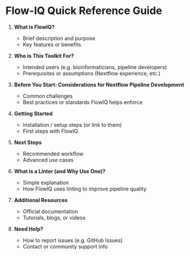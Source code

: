 # Flow-IQ Quick Reference Guide

1. **What is FlowIQ?**

   * Brief description and purpose
   * Key features or benefits

2. **Who is This Toolkit For?**

   * Intended users (e.g. bioinformaticians, pipeline developers)
   * Prerequisites or assumptions (Nextflow experience, etc.)

3. **Before You Start: Considerations for Nextflow Pipeline Development**

   * Common challenges
   * Best practices or standards FlowIQ helps enforce

4. **Getting Started**

   * Installation / setup steps (or link to them)
   * First steps with FlowIQ

5. **Next Steps**

   * Recommended workflow
   * Advanced use cases

6. **What is a Linter (and Why Use One)?**

   * Simple explanation
   * How FlowIQ uses linting to improve pipeline quality

7. **Additional Resources**

   * Official documentation
   * Tutorials, blogs, or videos

8. **Need Help?**

   * How to report issues (e.g. GitHub Issues)
   * Contact or community support info
